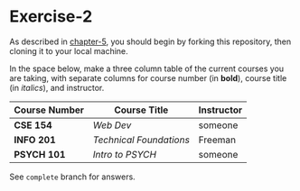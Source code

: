 # Exercise-2

As described in [chapter-5](https://info201-s17.github.io/book/introduction-to-git-and-github.html), you should begin by forking this repository, then cloning it to your local machine.

In the space below, make a three column table of the current courses you are taking, with separate columns for course number (in **bold**), course title (in _italics_), and instructor.

|Course Number | Course Title  | Instructor   |   
|---|---|---|
| **CSE 154**   |*Web Dev*   | someone  |  
| **INFO 201**  | *Technical Foundations*  | Freeman |   
| **PSYCH 101**  | *Intro to PSYCH*  | someone   ||


See `complete` branch for answers.
